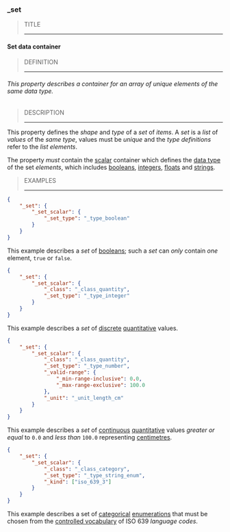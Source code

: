 ### _set



> TITLE
> 
> ------

#### Set data container



> DEFINITION
> 
> ------

###### This property describes a container for an array of unique elements of the same data type.



> DESCRIPTION
> 
> ------

This property defines the *shape* and *type* of a *set* of *items*. A *set* is a *list* of *values* of the *same type*, values must be *unique* and the *type definitions* refer to the *list elements*.

The property *must* contain the [scalar](_set_scalar.md) container which defines the [data type](_set_type.md) of the set *elements*, which includes [booleans](_type_boolean.md), [integers](_type_integer.md), [floats](_type_number.md) and [strings](_type_string.md).



> EXAMPLES
> 
> ------

```json
{
	"_set": {
		"_set_scalar": {
			"_set_type": "_type_boolean"
		}
	}
}
```
This example describes a *set* of [booleans](_type_boolean.md); such a *set* can *only* contain *one* element, `true` or `false`.




```json
{
	"_set": {
		"_set_scalar": {
			"_class": "_class_quantity",
			"_set_type": "_type_integer"
		}
	}
}
```
This example describes a *set* of [discrete](_type_integer.md) [quantitative](_class_quantity.md) values.




```json
{
	"_set": {
		"_set_scalar": {
			"_class": "_class_quantity",
			"_set_type": "_type_number",
			"_valid-range": {
				"_min-range-inclusive": 0.0,
				"_max-range-exclusive": 100.0
			},
			"_unit": "_unit_length_cm"
		}
	}
}
```
This example describes a *set* of [continuous](_type_number.md) [quantitative](_class_quantity.md) values *greater or equal* to `0.0` and *less than* `100.0` representing [centimetres](_unit_length_cm.md).




```json
{
	"_set": {
		"_set_scalar": {
			"_class": "_class_category",
			"_set_type": "_type_string_enum",
			"_kind": ["iso_639_3"]
		}
	}
}
```
This example describes a set of [categorical](_class_category.md) [enumerations](_type_string_enum.md) that must be chosen from the [controlled vocabulary](iso_639_3.md) of ISO 639 *language codes*.